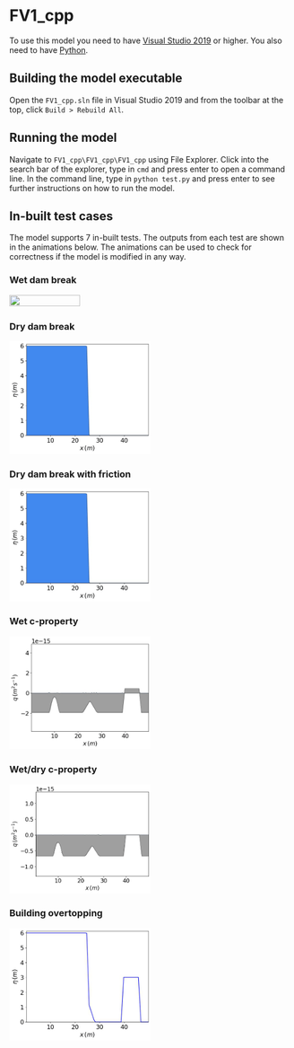 # FV1_cpp

To use this model you need to have [Visual Studio 2019](https://visualstudio.microsoft.com/downloads/) or higher. You also need to have [Python](https://www.python.org/downloads/).

## Building the model executable

Open the `FV1_cpp.sln` file in Visual Studio 2019 and from the toolbar at the top, click `Build > Rebuild All`.

## Running the model

Navigate to `FV1_cpp\FV1_cpp\FV1_cpp` using File Explorer. Click into the search bar of the explorer, type in `cmd` and press enter to open a command line. In the command line, type in `python test.py` and press enter to see further instructions on how to run the model.

## In-built test cases

The model supports 7 in-built tests. The outputs from each test are shown in the animations below. The animations can be used to check for correctness if the model is modified in any way. 

### Wet dam break

<img src="FV1_cpp/FV1_cpp/wet-dam-break-eta.gif" width="50%" height="50%">

### Dry dam break

<img src="FV1_cpp/FV1_cpp/dry-dam-break-eta.gif" width="50%" height="50%">

### Dry dam break with friction

<img src="FV1_cpp/FV1_cpp/dry-dam-break-fric-eta.gif" width="50%" height="50%">

### Wet c-property

<img src="FV1_cpp/FV1_cpp/wet-c-prop-q.gif" width="50%" height="50%">

### Wet/dry c-property

<img src="FV1_cpp/FV1_cpp/wet-dry-c-prop-q.gif" width="50%" height="50%">

### Building overtopping

<img src="FV1_cpp/FV1_cpp/building-overtopping-eta.gif" width="50%" height="50%">